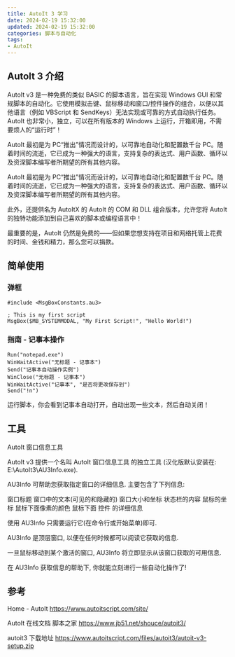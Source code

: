 ```yaml
---
title: AutoIt 3 学习
date: 2024-02-19 15:32:00
updated: 2024-02-19 15:32:00
categories: 脚本与自动化
tags:
- AutoIt
---
```


## AutoIt 3 介绍

AutoIt v3 是一种免费的类似 BASIC 的脚本语言，旨在实现 Windows GUI 和常规脚本的自动化。它使用模拟击键、鼠标移动和窗口/控件操作的组合，以便以其他语言（例如 VBScript 和 SendKeys）无法实现或可靠的方式自动执行任务。AutoIt 也非常小，独立，可以在所有版本的 Windows 上运行，开箱即用，不需要烦人的“运行时”！

AutoIt 最初是为 PC“推出”情况而设计的，以可靠地自动化和配置数千台 PC。随着时间的流逝，它已成为一种强大的语言，支持复杂的表达式、用户函数、循环以及资深脚本编写者所期望的所有其他内容。

AutoIt 最初是为 PC“推出”情况而设计的，以可靠地自动化和配置数千台 PC。随着时间的流逝，它已成为一种强大的语言，支持复杂的表达式、用户函数、循环以及资深脚本编写者所期望的所有其他内容。

此外，还提供名为 AutoItX 的 AutoIt 的 COM 和 DLL 组合版本，允许您将 AutoIt 的独特功能添加到自己喜欢的脚本或编程语言中！

最重要的是，AutoIt 仍然是免费的——但如果您想支持在项目和网络托管上花费的时间、金钱和精力，那么您可以捐款。

## 简单使用

### 弹框

```au3
#include <MsgBoxConstants.au3>

; This is my first script
MsgBox($MB_SYSTEMMODAL, "My First Script!", "Hello World!") 
```

### 指南 - 记事本操作

```au3
Run("notepad.exe")
WinWaitActive("无标题 - 记事本")
Send("记事本自动操作实例")
WinClose("无标题 - 记事本")
WinWaitActive("记事本", "是否将更改保存到")
Send("!n")
```

运行脚本，你会看到记事本自动打开，自动出现一些文本，然后自动关闭！

## 工具

AutoIt 窗口信息工具

AutoIt v3 提供一个名叫 AutoIt 窗口信息工具 的独立工具 (汉化版默认安装在: E:\AutoIt3\AU3Info.exe).

AU3Info 可帮助您获取指定窗口的详细信息. 主要包含了下列信息:

  窗口标题
  窗口中的文本(可见的和隐藏的)
  窗口大小和坐标
  状态栏的内容
  鼠标的坐标
  鼠标下面像素的颜色
  鼠标下面 控件 的详细信息

使用 AU3Info 只需要运行它(在命令行或开始菜单)即可.

AU3Info 是顶层窗口, 以便在任何时候都可以阅读它获取的信息.

一旦鼠标移动到某个激活的窗口, AU3Info 将立即显示从该窗口获取的可用信息.

在 AU3Info 获取信息的帮助下, 你就能立刻进行一些自动化操作了!

## 参考

Home - AutoIt
<https://www.autoitscript.com/site/>

AutoIt 在线文档 脚本之家
<https://www.jb51.net/shouce/autoit3/>

autoit3 下载地址
<https://www.autoitscript.com/files/autoit3/autoit-v3-setup.zip>
